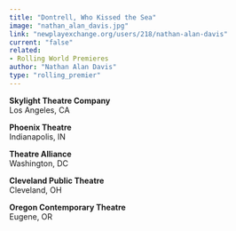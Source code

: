 ```yaml
---
title: "Dontrell, Who Kissed the Sea"
image: "nathan_alan_davis.jpg"
link: "newplayexchange.org/users/218/nathan-alan-davis"
current: "false"
related:
- Rolling World Premieres
author: "Nathan Alan Davis"
type: "rolling_premier"
---
```


**Skylight Theatre Company**\
Los Angeles, CA

**Phoenix Theatre**\
Indianapolis, IN

**Theatre Alliance**\
Washington, DC

**Cleveland Public Theatre**\
Cleveland, OH

**Oregon Contemporary Theatre**\
Eugene, OR

